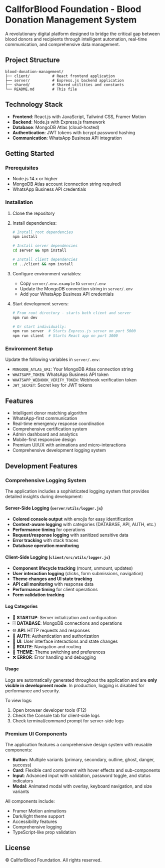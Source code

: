 # CallforBlood Foundation - Blood Donation Management System

A revolutionary digital platform designed to bridge the critical gap between blood donors and recipients through intelligent automation, real-time communication, and comprehensive data management.

## Project Structure

```
blood-donation-management/
├── client/          # React frontend application
├── server/          # Express.js backend application
├── shared/          # Shared utilities and constants
└── README.md        # This file
```

## Technology Stack

- **Frontend**: React.js with JavaScript, Tailwind CSS, Framer Motion
- **Backend**: Node.js with Express.js framework
- **Database**: MongoDB Atlas (cloud-hosted)
- **Authentication**: JWT tokens with bcrypt password hashing
- **Communication**: WhatsApp Business API integration

## Getting Started

### Prerequisites
- Node.js 14.x or higher
- MongoDB Atlas account (connection string required)
- WhatsApp Business API credentials

### Installation

1. Clone the repository
2. Install dependencies:
   ```bash
   # Install root dependencies
   npm install
   
   # Install server dependencies
   cd server && npm install
   
   # Install client dependencies
   cd ../client && npm install
   ```

3. Configure environment variables:
   - Copy `server/.env.example` to `server/.env`
   - Update the MongoDB connection string in `server/.env`
   - Add your WhatsApp Business API credentials

4. Start development servers:
   ```bash
   # From root directory - starts both client and server
   npm run dev
   
   # Or start individually:
   npm run server  # Starts Express.js server on port 5000
   npm run client  # Starts React app on port 3000
   ```

### Environment Setup

Update the following variables in `server/.env`:
- `MONGODB_ATLAS_URI`: Your MongoDB Atlas connection string
- `WHATSAPP_TOKEN`: WhatsApp Business API token
- `WHATSAPP_WEBHOOK_VERIFY_TOKEN`: Webhook verification token
- `JWT_SECRET`: Secret key for JWT tokens

## Features

- Intelligent donor matching algorithm
- WhatsApp-first communication
- Real-time emergency response coordination
- Comprehensive certification system
- Admin dashboard and analytics
- Mobile-first responsive design
- Premium UI/UX with animations and micro-interactions
- Comprehensive development logging system

## Development Features

### Comprehensive Logging System

The application includes a sophisticated logging system that provides detailed insights during development:

#### Server-Side Logging (`server/utils/logger.js`)
- **Colored console output** with emojis for easy identification
- **Context-aware logging** with categories (DATABASE, API, AUTH, etc.)
- **Performance timing** for operations
- **Request/response logging** with sanitized sensitive data
- **Error tracking** with stack traces
- **Database operation monitoring**

#### Client-Side Logging (`client/src/utils/logger.js`)
- **Component lifecycle tracking** (mount, unmount, updates)
- **User interaction logging** (clicks, form submissions, navigation)
- **Theme changes and UI state tracking**
- **API call monitoring** with response data
- **Performance timing** for client operations
- **Form validation tracking**

#### Log Categories
- 🚀 **STARTUP**: Server initialization and configuration
- 🗄️ **DATABASE**: MongoDB connections and operations
- 🌐 **API**: HTTP requests and responses
- 🔐 **AUTH**: Authentication and authorization
- 🎨 **UI**: User interface interactions and state changes
- 🧭 **ROUTE**: Navigation and routing
- 🌙 **THEME**: Theme switching and preferences
- ❌ **ERROR**: Error handling and debugging

#### Usage
Logs are automatically generated throughout the application and are **only visible in development mode**. In production, logging is disabled for performance and security.

To view logs:
1. Open browser developer tools (F12)
2. Check the Console tab for client-side logs
3. Check terminal/command prompt for server-side logs

### Premium UI Components

The application features a comprehensive design system with reusable components:

- **Button**: Multiple variants (primary, secondary, outline, ghost, danger, success)
- **Card**: Flexible card component with hover effects and sub-components
- **Input**: Advanced input with validation, password toggle, and status indicators
- **Modal**: Animated modal with overlay, keyboard navigation, and size variants

All components include:
- Framer Motion animations
- Dark/light theme support
- Accessibility features
- Comprehensive logging
- TypeScript-like prop validation

## License

© CallforBlood Foundation. All rights reserved.